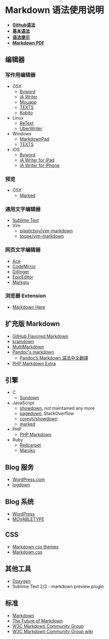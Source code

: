 Markdown 语法使用说明
=====================

+ **[Github语法](https://help.github.com/articles/github-flavored-markdown)**
+ **[基本语法](https://github.com/wangqianfront/markdown-syntax/blob/master/basics.md)**
+ **[语法提示](https://github.com/wangqianfront/markdwon-syntax/blob/master/syntax.md)**
+ **[Markdown PDF](https://github.com/alanshaw/markdown-pdf)**


编辑器
-----

### 写作用编辑器
* OSX
  * [Byword](http://bywordapp.com/)
  * [iA Writer](http://www.iawriter.com/mac/)
  * [Mouapp](http://mouapp.com/)
  * [TEXTS](http://www.texts.io/)
  * [Kobito](http://kobito.qiita.com/)
* Linux
  * [ReText](http://sourceforge.net/p/retext/home/ReText/)
  * [UberWriter](http://uberwriter.wolfvollprecht.de/)
* Windows
  * [MarkdownPad](http://markdownpad.com/)
  * [TEXTS](http://www.texts.io/)
* iOS
  * [Byword](http://bywordapp.com/)
  * [iA Writer for iPad](http://www.iawriter.com/ipad/)
  * [iA Writer for iPhone](http://www.iawriter.com/iphone/)

### 预览
* OSX
  * [Marked](https://itunes.apple.com/us/app/marked/id448925439)

### 通用文字编辑器 
* [Sublime Text](http://www.sublimetext.com/)
* Vim
  * [plasticboy/vim-markdown](https://github.com/plasticboy/vim-markdown)
  * [tpope/vim-markdown](https://github.com/tpope/vim-markdown)

### 网页文字编辑器
* [Ace](http://ace.ajax.org/)
* [CodeMirror](http://codemirror.net/)
* [Dillinger](http://dillinger.io/)
* [EpicEditor](http://oscargodson.github.io/EpicEditor/)
* [Markgiu](https://github.com/bianchimro/markgiu)

### 浏览器 Extension
* [Markdown Here](https://github.com/adam-p/markdown-here/)

扩充版 Markdown
--------------
* [GitHub Flavored Markdown](https://help.github.com/articles/github-flavored-markdown)
* [kramdown](http://kramdown.rubyforge.org/quickref.html#headers)
* [MultiMarkdown](http://fletcherpenney.net/multimarkdown/)
* [Pandoc's markdown](http://johnmacfarlane.net/pandoc/README.html#pandocs-markdown)
  * [Pandoc’s Markdown 語法中文翻譯](http://pages.tzengyuxio.me/pandoc/) 
* [PHP Markdown Extra](http://michelf.ca/projects/php-markdown/extra/)

引擎
----
* C
  * [Sundown](https://github.com/vmg/sundown) 
* JavaScript
  * [showdown](https://github.com/cky/wmd), not maintained any more
  * [pagedown](https://code.google.com/p/pagedown/), StackOverflow
  * [coreyti/showdown](https://github.com/coreyti/showdown)
  * [marked](https://github.com/chjj/marked)
* PHP
  * [PHP Markdown](http://michelf.ca/projects/php-markdown/)
* Ruby
  * [Redcarpet](https://github.com/vmg/redcarpet) 
  * [Maruku](https://github.com/bhollis/maruku)

Blog 服务
---------

* [WordPress.com](http://wordpress.com/)
* [logdown](http://logdown.com/)

Blog 系统
---------
* [WordPress](http://wordpress.org/)
* [MOVABLETYPE](http://www.movabletype.org/)

CSS
---
* [Markdown css themes](http://jasonm23.github.io/markdown-css-themes/)
* [Markdown.css](http://mrcoles.com/demo/markdown-css/)

其他工具
--------
* [Doxygen](http://www.stack.nl/~dimitri/doxygen/manual/markdown.html)
* Sublime Text 2/3  - markdown preview plugin

标准
----
* [Markdown](http://daringfireball.net/projects/markdown/)
* [The Future of Markdown](http://www.codinghorror.com/blog/2012/10/the-future-of-markdown.html)
* [W3C Markdown Community Group](http://www.w3.org/community/markdown/)
* [W3C Markdown Community Group wiki](http://www.w3.org/community/markdown/wiki/Main_Page)
